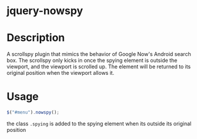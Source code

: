 # jquery-nowspy

# Description
A scrollspy plugin that mimics the behavior of Google Now's Android search box.
The scrollspy only kicks in once the spying element is outside the viewport, and the viewport is scrolled up.
The element will be returned to its original position when the viewport allows it.

# Usage
```javascript
$("#menu").nowspy();
```
the class `.spying` is added to the spying element when its outside its original position